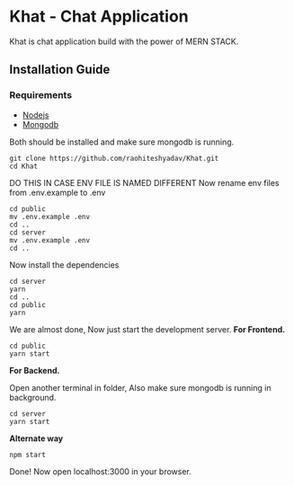 # Khat - Chat Application 
Khat is chat application build with the power of MERN STACK.

## Installation Guide

### Requirements
- [Nodejs](https://nodejs.org/en/download)
- [Mongodb](https://www.mongodb.com/docs/manual/administration/install-community/)

Both should be installed and make sure mongodb is running.

```shell
git clone https://github.com/raohiteshyadav/Khat.git
cd Khat
```

DO THIS IN CASE ENV FILE IS NAMED DIFFERENT
Now rename env files from .env.example to .env
```shell
cd public
mv .env.example .env
cd ..
cd server
mv .env.example .env
cd ..
```

Now install the dependencies
```shell
cd server
yarn
cd ..
cd public
yarn
```
We are almost done, Now just start the development server.
**For Frontend.**
```shell
cd public
yarn start
```
**For Backend.**

Open another terminal in folder, Also make sure mongodb is running in background.
```shell
cd server
yarn start
```

**Alternate way**
```
npm start
```

Done! Now open localhost:3000 in your browser.
